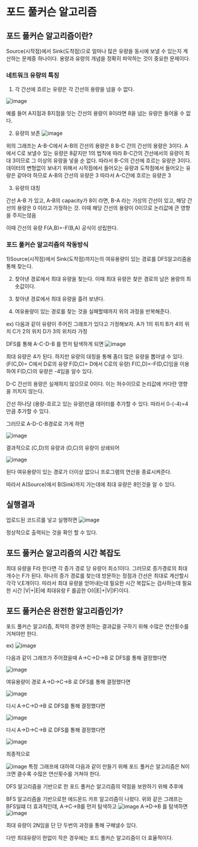 # 포드 풀커슨 알고리즘


## 포드 풀커슨 알고리즘이란?

Source(시작점)에서 Sink(도착점)으로  얼마나 많은 유량을 동시에 보낼 수 있는지 계산하는 문제중 하나이다. 용량과 유량의 개념을 정확히 파악하는 것이 중요한 문제이다.

### 네트워크 유량의 특징

1) 각 간선에 흐르는 유량은 각 간선의 용량을 넘을 수 없다.

![image](https://user-images.githubusercontent.com/100903674/164578818-0783e885-02fa-4b5d-abe2-2c83e7d9464b.png)

예를 들어 A지점과  B지점을 잇는 간선의 용량이 8이라면 8을 넘는 유량은 들어올 수 없다.

2) 유량의 보존
![image](https://user-images.githubusercontent.com/100903674/164579861-0ae7b09d-e747-42b1-8d2b-5ab02ed20460.png)

위의 그래프는 A-B-C에서 A-B의 간선의 용량은 8 B-C 간의 간선의 용량은 3이다. A에서 C로 보낼수 있는 유량은 8같지만 1의 법칙에 따라  B-C간의 간선에서의
유량이 최대 3이므로 그 이상의 유량을 넣을 순 없다. 따라서 B-C의 간선에 흐르는 유량은 3이다. 데이터의 변형없이 보내기 위해서 시작점에서 들어오는 유량과 도착점에서 들어오는 유량은 같아야 하므로 A-B의 간선의 유량은 3 따라서 A-C간에 흐르는 유량은 3


3) 유량의 대칭

간선 A-B  가 있고, A-B의 capacity가 8이 라면, B-A 라는 가상의 간선이 있고, 해당 간선의 용량은 0 이라고 가정하는 것. 이때 해당 간선의 용량이 0이므로 논리값에 큰 영향을 주지는않음

이때 간선의 유량 F(A,B)=-F(B,A)  공식이 성립한다.

### 포드 풀커슨 알고리즘의 작동방식

1)Source(시작점)에서  Sink(도착점)까지는의 여유용량이 있는 경로를 DFS알고리즘을 통해 찾는다. 


2) 찾아낸 경로에서 최대 유량을 찾는다. 이때 최대 유량은 찾은 경로의 남은 용량의 최솟값이다.

3) 찾아낸 경로에서 최대 유량을 흘려 보낸다.

4) 여유용량이 있는 경로를 찾는 것을 실패할때까지 위의 과정을 반복해준다.

ex) 다음과 같이 유량이 주어진 그래프가 있다고 가정해보자.
A가 1의 위치 B가 4의 위치 C가 2의 위치  D가 3의 위치라 가정



DFS를 통해 A-C-D-B 를 먼저 탐색하게 되면
![image](https://user-images.githubusercontent.com/100903674/164612935-4e6957f9-0ade-4b27-8130-625a572df5fd.png)

최대 유량은 4가 된다. 하지만 유량의 대칭을 통해 좀더 많은 유량을 뽑아낼 수 있다. (F(C,D)= C에서 D로의 유량 F(D,C)= D에서 C로의 유량) 
F(C,D)=-F(D,C)임을 이용하여 F(D,C)의 유량은 -4임을 알수 있다. 


D-C 간선의 용량은 실제하지 않으므로 0이다. 이는 허수이므로 논리값에 커다란 영향을 끼치지 않는다.

간선 하나당 (용량-흐르고 있는 유량)만큼 데이터를 추가할 수 있다.
따라서 0-(-4)=4만큼 추가할 수 있다.

그러므로 A-D-C-B경로로 가게 하면 

![image](https://user-images.githubusercontent.com/100903674/164725374-aa293af8-9437-4931-b4cd-be931a2c1626.png)


결과적으로 (C,D)의 유량과 (D,C)의 유량이 상쇄되어 

![image](https://user-images.githubusercontent.com/100903674/164725446-854acf63-e498-411c-aa48-b62bff66db0c.png)


된다 여유용량이 있는 경로가 더이상 없으니 프로그램의 연산을 종료시켜준다.

따라서 A(Source)에서 B(Sink)까지 가는데에 최대 유량은 8인것을 알 수 있다.


## 실행결과
업로드된 코드르를 넣고 실행하면
![image](https://user-images.githubusercontent.com/100903674/164619759-1d22d5d4-fe84-4a4b-bca2-07591aaa9ea1.png)

정상적으로 출력되는 것을 확인 할 수 있다.




## 포드 풀커슨 알고리즘의 시간 복잡도

최대 유량을 F라 한다면 각 증가 경로 당 유량이 최소1이다. 그러므로 증가경로의 최대 개수는 F가 된다. 
하나의 증가 경로를 찾는데 방문하는 정점과 간선은 최대로 계산할시 각각 V,E개이다. 따라서 최대 유량을 얻어내는데 필요한 시간 복잡도는 검사하는데 필요한 시간 |V|+|E|에 최대유랑 F 를곱한
O((|E|+|V|)F)이다. 

## 포드 풀커슨은 완전한 알고리즘인가?

포드 풀커슨 알고리즘, 최악의 경우엔 원하는 결과값을 구하기 위해 수많은 연산횟수를 거쳐야만 한다.



ex)
![image](https://user-images.githubusercontent.com/100903674/164723339-3f4f137a-09ec-4c18-9964-70be862e9496.png)



다음과 같이 그래프가 주어졌을때 A->C->D->B 로 DFS를 통해 결정했다면

![image](https://user-images.githubusercontent.com/100903674/164725998-f96fe928-1daf-45e8-b890-3a12df4218e9.png)


여유용량이 경로 A->D->C->B 로 DFS를 통해 결정했다면

![image](https://user-images.githubusercontent.com/100903674/164726432-ea764eb2-92de-4766-abbe-48e6ab1f4a61.png)



  다시 A->C->D->B 로 DFS를 통해 결정했다면

![image](https://user-images.githubusercontent.com/100903674/164727052-184d4979-4b7a-420a-8271-b6f73a231a8d.png)

다시 A->D->C->B 로 DFS를 통해 결정했다면

![image](https://user-images.githubusercontent.com/100903674/164727318-0fbddc26-a318-41ac-8295-75ddfe949da0.png)





최종적으로

![image](https://user-images.githubusercontent.com/100903674/164727696-cc7e4add-381e-498d-80bc-cce7ccddcb7f.png)
특정 그래프에 대하여 다음과 같이 만들기 위해 포드 풀커슨 알고리즘은 N이 크면 클수록 수많은 연산횟수를 거쳐야 한다.

DFS 알고리즘을 기반으로 한 포드 풀커슨 알고리즘의 약점을 보완하기 위해 추후에

BFS 알고리즘을 기반으로한 에드몬드 카프 알고리즘이 나왔다. 
위와 같은 그래프는 BFS일떄 더 효과적인데,
A->C->B를 먼저 탐색하고
![image](https://user-images.githubusercontent.com/100903674/165741916-6a30e573-1ad5-431a-85bf-eaf467468d2c.png)
A->D->B 를 탐색하면
![image](https://user-images.githubusercontent.com/100903674/165742088-d82ff3b5-b46b-416a-86d3-549b3261698b.png)

최대 유량이 2N임을 단 단 두번의 과정을 통해 구해낼수 있다.

다만 최대유량이 한없이 작은 경우에는 포드 풀커슨 알고리즘이 더 효율적이다.




